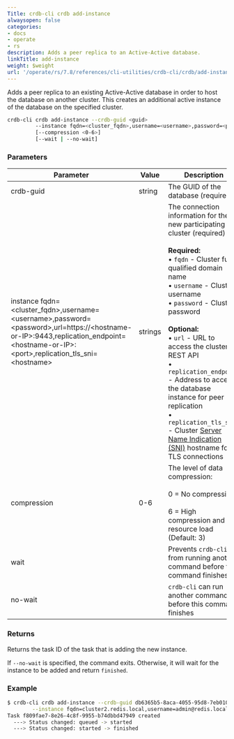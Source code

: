```yaml
---
Title: crdb-cli crdb add-instance
alwaysopen: false
categories:
- docs
- operate
- rs
description: Adds a peer replica to an Active-Active database.
linkTitle: add-instance
weight: $weight
url: '/operate/rs/7.8/references/cli-utilities/crdb-cli/crdb/add-instance/'
---
```


Adds a peer replica to an existing Active-Active database in order to host the database on another cluster. This creates an additional active instance of the database on the specified cluster.

```sh
crdb-cli crdb add-instance --crdb-guid <guid>
         --instance fqdn=<cluster_fqdn>,username=<username>,password=<password>[,url=https://<hostname-or-IP>:9443,replication_endpoint=<hostname-or-IP>:<port>,replication_tls_sni=<hostname>]
         [--compression <0-6>]
         [--wait | --no-wait]
```

### Parameters

| Parameter | Value   | Description |
|-----------|---------|-------------|
| crdb-guid | string  | The GUID of the database (required) |
| instance fqdn=\<cluster_fqdn\>,username=\<username\>,password=\<password\>,url=https://\<hostname-or-IP\>:9443,replication_endpoint=\<hostname-or-IP\>:\<port\>,replication_tls_sni=\<hostname\> | strings | The connection information for the new participating cluster (required)<br/><br/>**Required:**<br/>• `fqdn` - Cluster fully qualified domain name<br/>• `username` - Cluster username<br/>• `password` - Cluster password<br/><br/>**Optional:**<br/>• `url` - URL to access the cluster's REST API<br/>• `replication_endpoint` - Address to access the database instance for peer replication<br/>• `replication_tls_sni` - Cluster [Server Name Indication (SNI)](https://en.wikipedia.org/wiki/Server_Name_Indication) hostname for TLS connections |
| compression | 0-6 | The level of data compression: <br /><br > 0 = No compression <br /><br > 6 = High compression and resource load (Default: 3) |
| wait | | Prevents `crdb-cli` from running another command before this command finishes |
| no-wait | | `crdb-cli` can run another command before this command finishes |

### Returns

Returns the task ID of the task that is adding the new instance.

If `--no-wait` is specified, the command exits. Otherwise, it will wait for the instance to be added and return `finished`.

### Example

```sh
$ crdb-cli crdb add-instance --crdb-guid db6365b5-8aca-4055-95d8-7eb0105c0b35 \
        --instance fqdn=cluster2.redis.local,username=admin@redis.local,password=admin-password
Task f809fae7-8e26-4c8f-9955-b74dbbd47949 created
  ---> Status changed: queued -> started
  ---> Status changed: started -> finished
```
